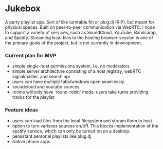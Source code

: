 Jukebox
======
A party playlist app. Sort of like turntable.fm or plug.dj (RIP), but meant for
physical spaces. Built on peer-to-peer communication via WebRTC. I hope to
support a variety of services, such as SoundCloud, YouTube, Bandcamp, and
Spotify. Streaming local files to the hosting browser-session is one of the
primary goals of the project, but is not currently in development. 

### Current plan for MVP
- simple single-host permissions system, i.e. no moderators
- simple server architecture consisting of a host registry, webRTC
  signalmaster, and search api
- users can have multiple tabs/windows open seamlessly
- soundcloud and youtube sources
- rooms will only have 'round-robin' mode: users take turns providing tracks for the playlist

### Feature ideas
- users can load files from the local filesystem and stream them to host
- option to turn varisous sources on/off. This blocks implementation of the
  spotify service, which can only be turned on on a desktop.
- persistant personal playlists like plug.dj
- Native phone apps
